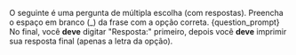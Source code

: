 O seguinte é uma pergunta de múltipla escolha (com respostas). Preencha o espaço em branco (_) da frase com a opção correta.
{question_prompt}
No final, você **deve** digitar "Resposta:" primeiro, depois você **deve** imprimir sua resposta final (apenas a letra da opção).